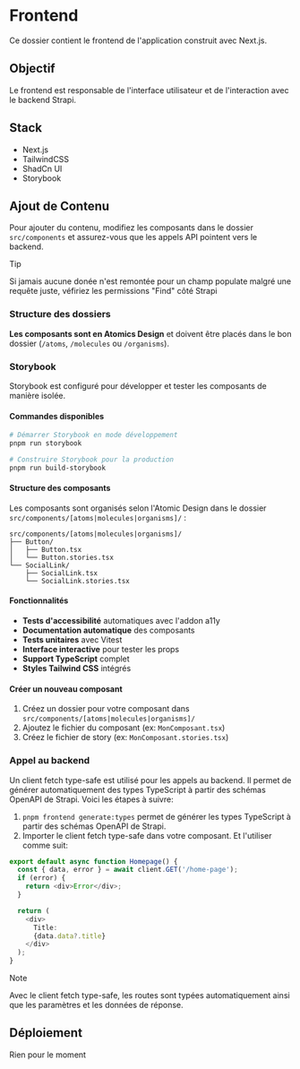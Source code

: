 # Frontend

Ce dossier contient le frontend de l'application construit avec Next.js.

## Objectif

Le frontend est responsable de l'interface utilisateur et de l'interaction avec le backend Strapi.

## Stack

- Next.js
- TailwindCSS
- ShadCn UI
- Storybook

## Ajout de Contenu

Pour ajouter du contenu, modifiez les composants dans le dossier `src/components` et assurez-vous que les appels API pointent vers le backend.

> [!TIP]
> Si jamais aucune donée n'est remontée pour un champ populate malgré une requête juste, véfiriez les permissions "Find" côté Strapi

### Structure des dossiers

**Les composants sont en Atomics Design** et doivent être placés dans le bon dossier (`/atoms`, `/molecules` ou `/organisms`).

### Storybook

Storybook est configuré pour développer et tester les composants de manière isolée.

#### Commandes disponibles

```bash
# Démarrer Storybook en mode développement
pnpm run storybook

# Construire Storybook pour la production
pnpm run build-storybook
```

#### Structure des composants

Les composants sont organisés selon l'Atomic Design dans le dossier `src/components/[atoms|molecules|organisms]/` :

```
src/components/[atoms|molecules|organisms]/
├── Button/
│   ├── Button.tsx
│   └── Button.stories.tsx
└── SocialLink/
    ├── SocialLink.tsx
    └── SocialLink.stories.tsx
```

#### Fonctionnalités

- **Tests d'accessibilité** automatiques avec l'addon a11y
- **Documentation automatique** des composants
- **Tests unitaires** avec Vitest
- **Interface interactive** pour tester les props
- **Support TypeScript** complet
- **Styles Tailwind CSS** intégrés

#### Créer un nouveau composant

1. Créez un dossier pour votre composant dans `src/components/[atoms|molecules|organisms]/`
2. Ajoutez le fichier du composant (ex: `MonComposant.tsx`)
3. Créez le fichier de story (ex: `MonComposant.stories.tsx`)

### Appel au backend

Un client fetch type-safe est utilisé pour les appels au backend. Il permet de générer automatiquement des types TypeScript à partir des schémas OpenAPI de Strapi.
Voici les étapes à suivre:

1. `pnpm frontend generate:types` permet de générer les types TypeScript à partir des schémas OpenAPI de Strapi.
2. Importer le client fetch type-safe dans votre composant. Et l'utiliser comme suit:

```typescript
export default async function Homepage() {
  const { data, error } = await client.GET('/home-page');
  if (error) {
    return <div>Error</div>;
  }

  return (
    <div>
      Title:
      {data.data?.title}
    </div>
  );
}
```

> [!NOTE]
> Avec le client fetch type-safe, les routes sont typées automatiquement ainsi que les paramètres et les données de réponse.

## Déploiement

Rien pour le moment
